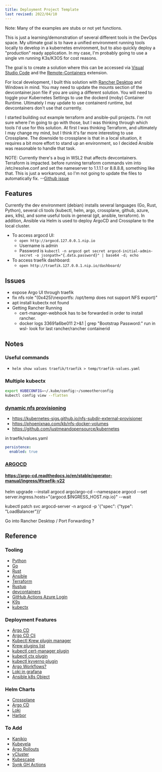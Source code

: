 ```yaml
---
title: Deployment Project Template
last revised: 2022/04/10
---
```


Note: Many of the examples are stubs or not yet functions.

This is just a learning/demonstration of several different tools in the DevOps space.  My ultimate goal is to have a unified environment running tools locally to develop in a kubernetes environment, but to also quickly deploy a "production" ready application.  In my case, I'm probably going to use a single vm running K3s/K3OS for cost reasons.

The goal is to create a solution where this can be accessed via [Visual Studio Code](https://code.visualstudio.com/) and the [Remote-Containers](https://marketplace.visualstudio.com/items?itemName=ms-vscode-remote.remote-containers) extension.

For local development, I built this solution with [Rancher Desktop](https://rancherdesktop.io/) and Windows in mind.  You may need to update the mounts section of the devcontainer.json file if you are using a different solution.  You will need to toggle your Kubernetes Settings to use the dockerd (moby) Container Runtime.  Ultimately I may update to use containerd runtime, but devcontainers don't use that currently.

I started building out example terraform and ansible-pull projects.  I'm not sure where I'm going to go with those, but I was thinking through which tools I'd use for this solution.  At first I was thinking Terraform, and ultimately I may change my mind, but I think it's far more interesting to use Crossplane.  The downside to crossplane is that in a local situation, it requires a bit more effort to stand up an environment, so I decided Ansible was reasonable to handle that task.

NOTE: Currently there's a bug in WSL2 that affects devcontainers.  Terraform is impacted.  before running terraform commands vim into /etc/resolve.conf and set the nameserver to 1.1.1.1 or 8.8.8.8, something like that.  This is just a workaround, so I'm not going to update the files to automatically fix. --[Github issue](https://github.com/microsoft/WSL/issues/8022)

## Features

Currently the dev environment (debian) installs several languages (Go, Rust, Python), several cli tools (kubectl, helm, argo, crossplane, github, azure, aws, k9s), and some useful tools in general (git, ansible, terraform).  In addition, Ansible via Helm is used to deploy ArgoCD and Crossplane to the local cluster.

- To access argocd UI:
  - `open http://argocd.127.0.0.1.nip.io`
  - Username is admin
  - Password is `kubectl -n argocd get secret argocd-initial-admin-secret -o jsonpath="{.data.password}" | base64 -d; echo`
- To access traefik dashboard:
  - `open http://traefik.127.0.0.1.nip.io/dashboard/`

## Issues

- expose Argo UI through traefik
- fix nfs role "(0x425)\nexportfs: /opt/temp does not support NFS export)"
- apt install kubectx not found
- Getting Rancher Running
  - cert-manager-webhook has to be forwarded in order to install rancher.
  - docker logs 33691a6be011 2>&1 | grep "Bootstrap Password:" run in wsl- look for last rancher/rancher containerid

## Notes

### Useful commands

- `helm show values traefik/traefik > temp/traefik-values.yaml`

### Multiple kubectx

```bash
export KUBECONFIG=~/.kube/config:~/someotherconfig 
kubectl config view --flatten
```

### [dynamic nfs provisioning](https://www.youtube.com/watch?v=DF3v2P8ENEg)

- https://kubernetes-sigs.github.io/nfs-subdir-external-provisioner
- https://phoenixnap.com/kb/nfs-docker-volumes
- https://github.com/justmeandopensource/kubernetes

in traefik/values.yaml

```yaml
persistence:
  enabled: true
```

### [ARGOCD](https://argo-cd.readthedocs.io/en/stable/getting_started/)

#### https://argo-cd.readthedocs.io/en/stable/operator-manual/ingress/#traefik-v22

helm upgrade --install argocd argo/argo-cd --namespace argocd --set server.ingress.hosts="{argocd.$INGRESS_HOST.nip.io}" --wait

kubectl patch svc argocd-server -n argocd -p '{"spec": {"type": "LoadBalancer"}}'

Go into Rancher Desktop / Port Forwarding ?

## Reference

### Tooling

- [Python](https://www.python.org/)
- [Go](https://go.dev/)
- [Rust](https://www.rust-lang.org/)
- [Ansible](https://www.ansible.com/)
- [Terraform](https://www.terraform.io/)
- [Rustup](https://rust-lang.github.io/rustup/index.html)
- [devcontainers](https://aka.ms/devcontainer.json)
- [GitHub Actions Azure Login](https://github.com/marketplace/actions/azure-login)
- [K9s](https://k9scli.io/)
- [kubectx](https://github.com/ahmetb/kubectx)

### Deployment Features

- [Argo CD](https://argoproj.github.io/cd)
- [Argo CD Cli](https://argo-cd.readthedocs.io/en/stable/cli_installation/)
- [Kubectl Krew plugin manager](https://krew.sigs.k8s.io/docs/user-guide/quickstart/)
- [Krew plugins list](https://krew.sigs.k8s.io/plugins/)
- [kubectl cert-manager plugin](https://github.com/cert-manager/cert-manager)
- [kubectl ctx plugin](https://github.com/ahmetb/kubectx)
- [kubectl kyverno plugin](https://github.com/kyverno/kyverno)
- [Argo Workflows?](https://argoproj.github.io/argo-workflows)
- [Loki in grafana](http://docs.grafana.org/features/datasources/loki/)
- [Ansible k8s Object](https://docs.ansible.com/ansible/latest/collections/kubernetes/core/k8s_module.html#ansible-collections-kubernetes-core-k8s-module)

### Helm Charts

- [Crossplane](https://crossplane.io/docs/v1.7/reference/install.html)
- [Argo CD](https://github.com/argoproj/argo-helm/tree/master/charts/argo-cd)
- [Loki](https://grafana.com/docs/loki/latest/installation/helm/)
- [Harbor](https://goharbor.io/docs/2.4.0/install-config/harbor-ha-helm/)

### To Add

- [Kanikio](https://github.com/GoogleContainerTools/kaniko)
- [Kubevela](https://kubevela.io/)
- [Argo Rollouts](https://argoproj.github.io/argo-rollouts/)
- [vCluster](https://www.vcluster.com/docs/what-are-virtual-clusters)
- [Kubescape](https://github.com/armosec/kubescape)
- [Synk GH Actions](https://github.com/marketplace/actions/snyk)
